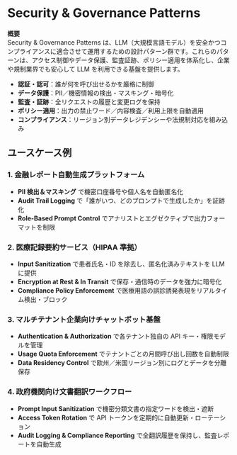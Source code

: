 # Security & Governance Patterns

**概要**  
Security & Governance Patterns は、LLM（大規模言語モデル）を安全かつコンプライアンスに適合させて運用するための設計パターン群です。これらのパターンは、アクセス制御やデータ保護、監査証跡、ポリシー適用を体系化し、企業や規制業界でも安心して LLM を利用できる基盤を提供します。

- **認証・認可**：誰が何を呼び出せるかを厳格に制御  
- **データ保護**：PII／機密情報の検出・マスキング・暗号化  
- **監査・証跡**：全リクエストの履歴と変更ログを保持  
- **ポリシー適用**：出力の禁止ワード／内容検査／利用上限を自動適用  
- **コンプライアンス**：リージョン別データレジデンシーや法規制対応を組み込み

## ユースケース例

### 1. 金融レポート自動生成プラットフォーム  
- **PII 検出＆マスキング** で機密口座番号や個人名を自動匿名化  
- **Audit Trail Logging** で「誰がいつ、どのプロンプトで生成したか」を証跡化  
- **Role-Based Prompt Control** でアナリストとエグゼクティブで出力フォーマットを制限  

### 2. 医療記録要約サービス（HIPAA 準拠）  
- **Input Sanitization** で患者氏名・ID を除去し、匿名化済みテキストを LLM に提供  
- **Encryption at Rest & In Transit** で保存・通信時のデータを強力に暗号化  
- **Compliance Policy Enforcement** で医療用語の誤診誘発表現をリアルタイム検出・ブロック  

### 3. マルチテナント企業向けチャットボット基盤  
- **Authentication & Authorization** で各テナント独自の API キー・権限モデルを管理  
- **Usage Quota Enforcement** でテナントごとの月間呼び出し回数を自動制限  
- **Data Residency Control** で欧州／米国リージョン別にログとデータを分離保存  

### 4. 政府機関向け文書翻訳ワークフロー  
- **Prompt Input Sanitization** で機密分類文書の指定ワードを検出・遮断  
- **Access Token Rotation** で API トークンを定期的に自動更新・ローテーション  
- **Audit Logging & Compliance Reporting** で全翻訳履歴を保持し、監査レポートを自動生成  
